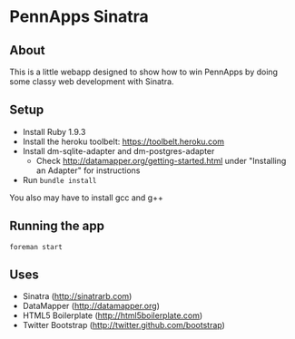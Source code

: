 PennApps Sinatra
=============

About
-----
This is a little webapp designed to show how to win PennApps by doing some classy web development with Sinatra.

Setup
-----
* Install Ruby 1.9.3
* Install the heroku toolbelt: https://toolbelt.heroku.com
* Install dm-sqlite-adapter and dm-postgres-adapter
  * Check http://datamapper.org/getting-started.html under "Installing an Adapter" for instructions
* Run `bundle install`

You also may have to install gcc and g++

Running the app
---------------
`foreman start`


Uses
----
* Sinatra (http://sinatrarb.com)
* DataMapper (http://datamapper.org)
* HTML5 Boilerplate (http://html5boilerplate.com)
* Twitter Bootstrap (http://twitter.github.com/bootstrap)
